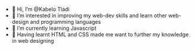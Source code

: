 - 👋 Hi, I’m @Kabelo Tladi
- 👀 I’m interested in improving my web-dev skills and learn other web-design and programming languages
- 🌱 I’m currently learning Javascript
- 💞️ Having learnt HTML and CSS made me want to further my knowledge in web designing

<!---
Count-kaybee/Count-kaybee is a ✨ special ✨ repository because its `README.md` (this file) appears on your GitHub profile.
You can click the Preview link to take a look at your changes.
--->
